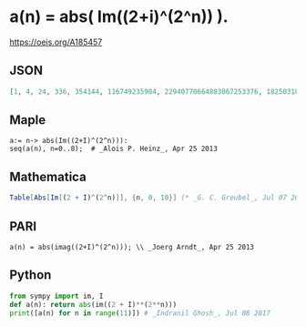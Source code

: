 # a\(n\) \= abs\( Im\(\(2\+i\)^\(2^n\)\) \)\.
https://oeis.org/A185457
## JSON
```JSON
[1, 4, 24, 336, 354144, 116749235904, 22940770664883067253376, 182503181432559739767250904458105698387204864]
```
## Maple
```Maple
a:= n-> abs(Im((2+I)^(2^n))):
seq(a(n), n=0..8);  # _Alois P. Heinz_, Apr 25 2013
```
## Mathematica
```Mathematica
Table[Abs[Im[(2 + I)^(2^n)]], {n, 0, 10}] (* _G. C. Greubel_, Jul 07 2017 *)
```
## PARI
```PARI
a(n) = abs(imag((2+I)^(2^n))); \\ _Joerg Arndt_, Apr 25 2013
```
## Python
```Python
from sympy import im, I
def a(n): return abs(im((2 + I)**(2**n)))
print([a(n) for n in range(11)]) # _Indranil Ghosh_, Jul 08 2017
```
